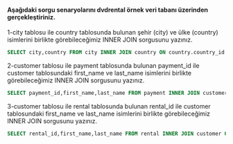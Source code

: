 #### Aşağıdaki sorgu senaryolarını dvdrental örnek veri tabanı üzerinden gerçekleştiriniz.
1-city tablosu ile country tablosunda bulunan şehir (city) ve ülke (country) isimlerini birlikte görebileceğimiz INNER JOIN sorgusunu yazınız.
```sql
SELECT city,country FROM city INNER JOIN country ON country.country_id = city.city_id;
```
2-customer tablosu ile payment tablosunda bulunan payment_id ile customer tablosundaki first_name ve last_name isimlerini birlikte görebileceğimiz INNER JOIN sorgusunu yazınız.
```sql
SELECT payment_id,first_name,last_name FROM payment INNER JOIN customer ON payment.customer_id = customer.customer_id;
```
3-customer tablosu ile rental tablosunda bulunan rental_id ile customer tablosundaki first_name ve last_name isimlerini birlikte görebileceğimiz INNER JOIN sorgusunu yazınız.
```sql
SELECT rental_id,first_name,last_name FROM rental INNER JOIN customer ON customer.customer_id = rental.customer_id;

```
